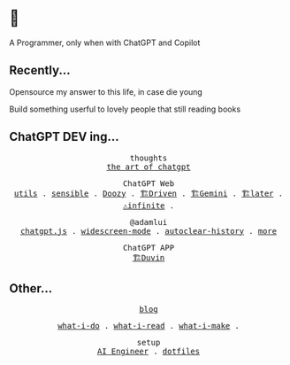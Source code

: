 # 👋

A Programmer, only when with ChatGPT and Copilot

## Recently...

Opensource my answer to this life, in case die young

Build something userful to lovely people that still reading books

## ChatGPT DEV ing...

<p align="center">
  <samp>
    <span>thoughts</span><br>
    <a href="https://github.com/mefengl/the-art-of-chatgpt">the art of chatgpt</a>
  <samp>
</p>

<p align="center">
  <samp>
    <span>ChatGPT Web</span><br>
    <a href="https://github.com/mefengl/chatgpt-utils">utils</a> .
    <a href="https://github.com/mefengl/chatgpt-sensible">sensible</a> .
    <a href="https://github.com/mefengl/chatgpt-doozy">Doozy</a> .
    <a href="https://github.com/mefengl/chatgpt-driven">🏗️Driven</a> .
    <a href="https://github.com/mefengl/chatgpt-gemini">🏗️Gemini</a> .
    <a href="https://github.com/mefengl/chatgpt-later">🏗️later</a> .
    <a href="https://github.com/mefengl/chatgpt-infinite">⚠️infinite</a> .
  </samp>
</p>

<p align="center">
  <samp>
    <span>@adamlui</span><br>
    <a href="https://github.com/chatgptjs/chatgpt.js">chatgpt.js</a> .
    <a href="https://github.com/adamlui/userscripts/tree/master/chatgpt/chatgpt-widescreen-mode">widescreen-mode</a> .
    <a href="https://github.com/adamlui/userscripts/tree/master/chatgpt/autoclear-chatgpt-history">autoclear-history</a> .
    <a href="https://github.com/adamlui/userscripts/tree/master/chatgpt">more</a>
  </samp>
</p>

<p align="center">
  <samp>
    <span>ChatGPT APP</span><br>
    <a href="https://github.com/mefengl/Duvin">🏗️Duvin</a>
  </samp>
</p>

## Other...

<p align="center">
  <samp>
    <a href="https://mefengl.me/blog">blog</a><br>
  </samp>
</p>

<p align="center">
  <samp>
    <a href="https://github.com/mefengl/what-i-do">what-i-do</a> .
    <a href="https://github.com/mefengl/what-i-read">what-i-read</a> .
    <a href="https://github.com/mefengl/what-i-make">what-i-make</a> .
  </samp>
</p>

<p align="center">
  <samp>
    <span>setup</span><br>
    <a href="https://github.com/mefengl/Awesome-AI-Engineer">AI Engineer</a> .
    <a href="https://github.com/mefengl/dotfiles">dotfiles</a>
  </samp>
</p>
